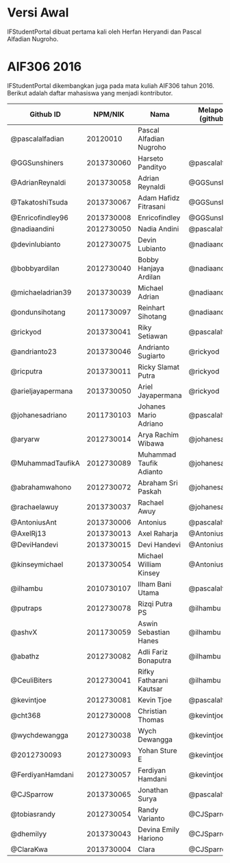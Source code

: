 # Versi Awal

IFStudentPortal dibuat pertama kali oleh Herfan Heryandi dan Pascal Alfadian Nugroho.

# AIF306 2016

IFStudentPortal dikembangkan juga pada mata kuliah AIF306 tahun 2016. Berikut adalah daftar mahasiswa yang menjadi kontributor.

| Github ID                | NPM/NIK    | Nama                              | Melapor ke (github id)   |
| ------------------------ | ---------- | --------------------------------- | ------------------------ |
| @pascalalfadian          | 20120010   | Pascal Alfadian Nugroho           |                          |
| @GGSunshiners            | 2013730060 | Harseto Pandityo                  | @pascalalfadian          |
| @AdrianReynaldi          | 2013730058 | Adrian Reynaldi                   | @GGSunshiners            |
| @TakatoshiTsuda          | 2013730067 | Adam Hafidz Fitrasani             | @GGSunshiners            |
| @Enricofindley96         | 2013730008 | Enricofindley                     | @GGSunshiners            |
| @nadiaandini             | 2012730050 | Nadia Andini                      | @pascalalfadian          |
| @devinlubianto           | 2012730075 | Devin Lubianto                    | @nadiaandini	           |
| @bobbyardilan            | 2012730040 | Bobby Hanjaya Ardilan             | @nadiaandini             |
| @michaeladrian39         | 2013730039 | Michael Adrian                    | @nadiaandini             |
| @ondunsihotang           | 2011730097 | Reinhart Sihotang                 | @nadiaandini             |
| @rickyod                 | 2013730041 | Riky Setiawan                     | @pascalalfadian          |
| @andrianto23             | 2013730046 | Andrianto Sugiarto                | @rickyod                 |
| @ricputra                | 2013730011 | Ricky Slamat Putra                | @rickyod                 |
| @arieljayapermana        | 2013730050 | Ariel Jayapermana                 | @rickyod                 |
| @johanesadriano          | 2011730103 | Johanes Mario Adriano             | @pascalalfadian          |
| @aryarw                  | 2012730014 | Arya Rachim Wibawa                | @johanesadriano          |
| @MuhammadTaufikA         | 2012730089 | Muhammad Taufik Adianto           | @johanesadriano          |
| @abrahamwahono           | 2012730072 | Abraham Sri Paskah                | @johanesadriano          |
| @rachaelawuy             | 2013730037 | Rachael Awuy                      | @johanesadriano          |
| @AntoniusAnt             | 2013730006 | Antonius                          | @pascalalfadian          |
| @AxelRj13                | 2013730013 | Axel Raharja                      | @AntoniusAnt             |
| @DeviHandevi             | 2013730015 | Devi Handevi                      | @AntoniusAnt             |
| @kinseymichael           | 2013730054 | Michael William Kinsey            | @AntoniusAnt             |
| @ilhambu                 | 2010730107 | Ilham Bani Utama                  | @pascalalfadian          |
| @putraps                 | 2012730078 | Rizqi Putra PS                    | @ilhambu                 |
| @ashvX                   | 2011730059 | Aswin Sebastian Hanes             | @ilhambu                 |
| @abathz                  | 2012730082 | Adli Fariz Bonaputra              | @ilhambu                 |
| @CeuliBiters             | 2012730041 | Rifky Fatharani Kautsar           | @ilhambu                 |
| @kevintjoe               | 2012730081 | Kevin Tjoe                        | @pascalalfadian          |
| @cht368                  | 2012730008 | Christian Thomas                  | @kevintjoe               |
| @wychdewangga            | 2012730038 | Wych Dewangga                     | @kevintjoe               |
| @2012730093              | 2012730093 | Yohan Sture E                     | @kevintjoe               |
| @FerdiyanHamdani         | 2012730057 | Ferdiyan Hamdani                  | @kevintjoe               |
| @CJSparrow               | 2013730065 | Jonathan Surya                    | @pascalalfadian          |
| @tobiasrandy             | 2012730054 | Randy Varianto                    | @CJSparrow               |
| @dhemilyy                | 2013730043 | Devina Emily Hariono              | @CJSparrow               |
| @ClaraKwa                | 2013730004 | Clara                             | @CJSparrow               |
